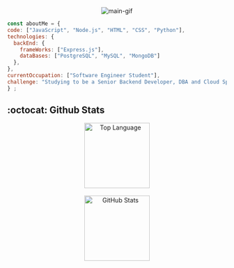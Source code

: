 <!-- Rxyhn's Aesthetic GitHub Profile -->
<div align="justify">

  <!-- Profile -->
  <div align="center">
    <img alt='main-gif' src='https://github.com/juniorrestituyo/juniorrestituyo/blob/main/gif/the_matrix.gif'>
  </div>
  
 <!-- <div align="center">
    <h1>Operator Robert.</h1>
  </div> -->
  
<!--   <p align="center">
    <samp>
      <b>
        Operator Robert.
      </b>
        <br>
        <image src="https://readme-typing-svg.herokuapp.com?font=Iosevka&size=16&color=6791c9&center=true&width=400&height=45&lines=I'm+Robert%2C+a+Software+Engineer+Student">
      <br>
    </samp>
  </p> -->
  <!-- About me -->
<!--   ## :bust_in_silhouette: About Me
  
  Software Engineer Student -->
    
  <!-- Technologies -->
<!--   ## :floppy_disk: Technologies
  ### Languages
  <p>
      <img src="https://img.shields.io/badge/-Python-181717?style=flat-square&logo=python" alt="python" height="50px"/>
      <img src="https://img.shields.io/badge/-Django-181717?style=flat-square&logo=django" alt="django" height="50px"/>
      <img src="https://img.shields.io/badge/-JavaScript-181717?style=flat-square&logo=JavaScript" alt="javascript" height="50px"/>
      <img src="https://img.shields.io/badge/-Node.JS-181717?style=flat-square&logo=node.js" alt="nodejs" height="50px"/>
      <img src="https://img.shields.io/badge/-Express-181717?style=flat-square&logo=express" alt="express" height="50px"/>
      <img src="https://img.shields.io/badge/-MongoDB-181717?style=flat-square&logo=mongodb" alt="mongodb" height="50px"/>
      <img src="https://img.shields.io/badge/-MySQL-181717?style=flat-square&logo=mysql" alt="mysql" height="50px"/>
      <img src="https://img.shields.io/badge/-HTML-181717?style=flat-square&logo=html5" alt="html" height="50px"/>
      <img src="https://img.shields.io/badge/-CSS-181717?style=flat-square&logo=css3" alt="css" height="50px"/>
      <img src="https://img.shields.io/badge/-GitHub-181717?style=flat-square&logo=github" alt="github" height="50px"/>
      <img src="https://img.shields.io/badge/-Git-181717?style=flat-square&logo=git" alt="git" height="50px"/>
      <img src="https://img.shields.io/badge/-Linux-181717?style=flat-square&logo=linux" alt="linux" height="50px"/>
      <img src="https://img.shields.io/badge/-Bash-181717?style=flat-square&logo=shell" alt="bash" height="50px"/>     
  </p> -->
  
  ``` js
  const aboutMe = {
  code: ["JavaScript", "Node.js", "HTML", "CSS", "Python"],
  technologies: {
    backEnd: {
      frameWorks: ["Express.js"],
      dataBases: ["PostgreSQL", "MySQL", "MongoDB"]
    },
  },
  currentOccupation: ["Software Engineer Student"],
  challenge: "Studying to be a Senior Backend Developer, DBA and Cloud Specialist",
} ;
  ```

  <!-- Github Stats -->
  
  ## :octocat: Github Stats
  <div align="center">
    <a href="#"><img height="150px" align="center" alt="Top Language" src="https://github-readme-stats.vercel.app/api/top-langs/?username=juniorrestituyo&layout=compact&line_height=21&hide_border=true&theme=dark"/></a></td>
  </div>

  <br>

  <div align="center">
    <a href="#"><img height="150px" align="center" alt="GitHub Stats" src="https://github-readme-stats.vercel.app/api?username=juniorrestituyo&count_private=true&show_icons=true&include_all_commits=true&line_height=21&hide_border=true&theme=dark"/></a>
  </div>

</div>

